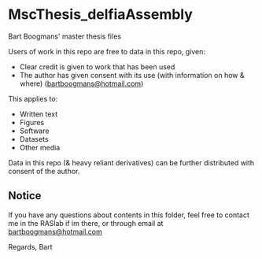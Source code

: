 # MscThesis_delfiaAssembly
 Bart Boogmans' master thesis files
 
 Users of work in this repo are free to data in this repo, given:
 - Clear credit is given to work that has been used
 - The author has given consent with its use  (with information on how & where) (bartboogmans@hotmail.com)
 
 This applies to:
 - Written text
 - Figures
 - Software
 - Datasets
 - Other media
 
Data in this repo (& heavy reliant derivatives) can be further distributed with consent of the author.






## Notice

If you have any questions about contents in this folder, feel free to contact me in the RASlab if im there, or through email at bartboogmans@hotmail.com

Regards,
Bart
